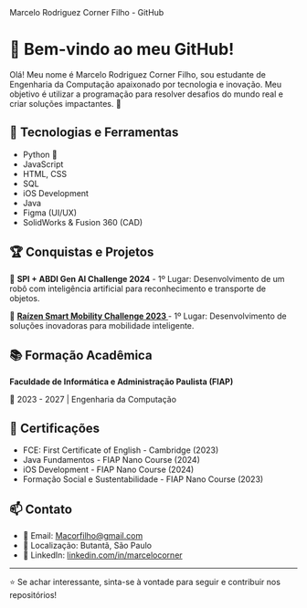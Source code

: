<!DOCTYPE html>
<html lang="pt-BR">
<head>
    <meta charset="UTF-8">
    <meta name="viewport" content="width=device-width, initial-scale=1.0">
     Marcelo Rodriguez Corner Filho - GitHub
</head>
<body>
    <h1>📌 Bem-vindo ao meu GitHub!</h1>
    <p>Olá! Meu nome é Marcelo Rodriguez Corner Filho, sou estudante de Engenharia da Computação apaixonado por tecnologia e inovação. Meu objetivo é utilizar a programação para resolver desafios do mundo real e criar soluções impactantes. 🚀</p>

  <h2>🔧 Tecnologias e Ferramentas</h2>
  <ul>
      <li>Python 🐍</li>
      <li>JavaScript</li>
      <li>HTML, CSS</li>
      <li>SQL</li>
      <li>iOS Development</li>
      <li>Java</li>
      <li>Figma (UI/UX)</li>
      <li>SolidWorks & Fusion 360 (CAD)</li>
    </ul>

  <h2>🏆 Conquistas e Projetos</h2>
  <p>🔹 <strong>SPI + ABDI Gen AI Challenge 2024</strong> - 1º Lugar: Desenvolvimento de um robô com inteligência artificial para reconhecimento e transporte de objetos.</p>
  <p>🔹 <strong> <a href="https://github.com/amoreira2003/PowerSync">Raízen Smart Mobility Challenge 2023 </a></strong> - 1º Lugar: Desenvolvimento de soluções inovadoras para mobilidade inteligente.</p>

  <h2>📚 Formação Acadêmica</h2>
  <p><strong>Faculdade de Informática e Administração Paulista (FIAP)</strong></p>
  <p>📅 2023 - 2027 | Engenharia da Computação</p>

  <h2>📜 Certificações</h2>
    <ul>
        <li>FCE: First Certificate of English - Cambridge (2023)</li>
        <li>Java Fundamentos - FIAP Nano Course (2024)</li>
        <li>iOS Development - FIAP Nano Course (2024)</li>
        <li>Formação Social e Sustentabilidade - FIAP Nano Course (2023)</li>
    </ul>

  <h2>📫 Contato</h2>
    <ul>
        <li>📧 Email: <a href="mailto:Macorfilho@gmail.com">Macorfilho@gmail.com</a></li>
        <li>📍 Localização: Butantã, São Paulo</li>
        <li>🔗 LinkedIn: <a href="https://linkedin.com/in/marcelocorner">linkedin.com/in/marcelocorner</a></li>
    </ul>
    <hr>
    <p>⭐ Se achar interessante, sinta-se à vontade para seguir e contribuir nos repositórios!</p>
</body>
</html>
